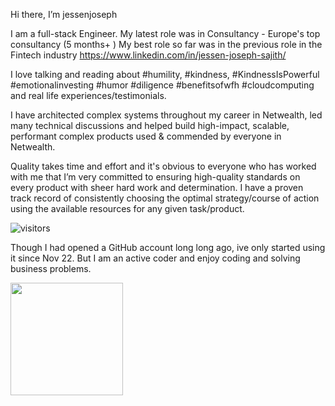 Hi there, I’m jessenjoseph

I am a full-stack Engineer. My latest role was in Consultancy - Europe's top consultancy (5 months+ ) My best role so far was in the previous role in the Fintech industry https://www.linkedin.com/in/jessen-joseph-sajith/

I love talking and reading about #humility, #kindness, #KindnessIsPowerful #emotionalinvesting #humor #diligence #benefitsofwfh #cloudcomputing and real life experiences/testimonials.

I have architected complex systems throughout my career in Netwealth, 
led many technical discussions and 
helped build high-impact, scalable, performant complex products used & commended by everyone in Netwealth. 

Quality takes time and effort and it's obvious to everyone who has worked with me that 
I’m very committed to ensuring high-quality standards on every product with sheer hard work and determination. 
I have a proven track record of consistently choosing the optimal strategy/course of action using the available resources for any given task/product. 

<!---
jessenjoseph/jessenjoseph is a ✨ special ✨ repository because its `README.md` (this file) appears on your GitHub profile.
You can click the Preview link to take a look at your changes.
--->

![visitors](https://visitor-badge.glitch.me/badge?page_id=page.id)

Though I had opened a GitHub account long long ago, ive only started using it since Nov 22. But I am an active coder and enjoy coding and solving business problems. 


<img height="180em" src="https://github-readme-stats.vercel.app/api?username=jessenjoseph&show_icons=true&hide_border=true&&count_private=true&include_all_commits=true" />
